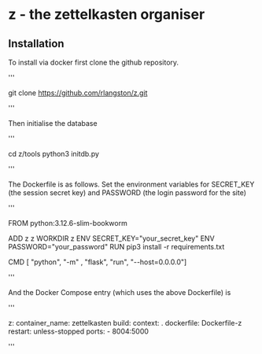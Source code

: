 # z - the zettelkasten organiser

## Installation

To install via docker first clone the github repository.

'''

git clone https://github.com/rlangston/z.git

'''

Then initialise the database

'''

cd z/tools
python3 initdb.py

'''

The Dockerfile is as follows.  Set the environment variables for SECRET_KEY (the session secret key) and PASSWORD (the login password for the site)

'''

FROM python:3.12.6-slim-bookworm

ADD z z
WORKDIR z
ENV SECRET_KEY="your_secret_key"
ENV PASSWORD="your_password"
RUN pip3 install -r requirements.txt

CMD [ "python", "-m" , "flask", "run", "--host=0.0.0.0"]

'''

And the Docker Compose entry (which uses the above Dockerfile) is

'''

z:
  container_name: zettelkasten
  build:
    context: .
    dockerfile: Dockerfile-z
  restart: unless-stopped
  ports:
    - 8004:5000

'''

